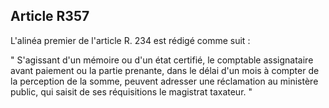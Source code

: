 Article R357
----
L'alinéa premier de l'article R. 234 est rédigé comme suit :

" S'agissant d'un mémoire ou d'un état certifié, le comptable assignataire avant
paiement ou la partie prenante, dans le délai d'un mois à compter de la
perception de la somme, peuvent adresser une réclamation au ministère public,
qui saisit de ses réquisitions le magistrat taxateur. "

